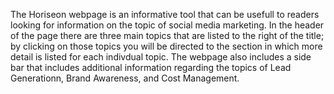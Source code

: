 
The Horiseon webpage is an informative tool that can be usefull to readers looking for information on the topic of social media marketing. In the header of the page there are three main topics that are listed to the right of the title; by clicking on those topics you will be directed to the section in which more detail is listed for each indivdual topic. The webpage also includes a side bar that includes additional information regarding the topics of Lead Generationn, Brand Awareness, and Cost Management.

